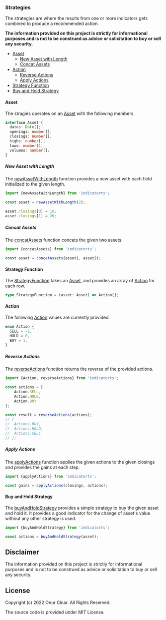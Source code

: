 ### Strategies

The strategies are where the results from one or more indicators gets combined to produce a recommended action.

**The information provided on this project is strictly for informational purposes and is not to be construed as advice or solicitation to buy or sell any security.**

- [Asset](#asset)
  - [New Asset with Length](#new-asset-with-length)
  - [Concat Assets](#concat-assets)
- [Action](#action)
  - [Reverse Actions](#reverse-actions)
  - [Apply Actions](#apply-actions)
- [Strategy Function](#strategy-function)
- [Buy and Hold Strategy](#buy-and-hold-strategy)

#### Asset

The stragies operates on an [Asset](./asset.ts) with the following members.

```TypeScript
interface Asset {
  dates: Date[];
  openings: number[];
  closings: number[];
  highs: number[];
  lows: number[];
  volumes: number[];
}
```

##### New Asset with Length

The [newAssetWithLength](./asset.ts) function provides a new asset with each field initialized to the given length.

```TypeScript
import {newAssetWithLength} from 'indicatorts';

const asset = newAssetWithLength(2);

asset.closings[0] = 10;
asset.closings[1] = 20;
```

##### Concat Assets

The [concatAssets](./asset.ts) function concats the given two assets.

```TypeScript
import {concatAssets} from 'indicatorts';

const asset = concatAssets(asset1, asset2);
```

#### Strategy Function

The [StrategyFunction](./strategyFunction.ts) takes an [Asset](#asset), and provides an array of [Action](#action) for each row.

```TypeScript
type StrategyFunction = (asset: Asset) => Action[];
```

#### Action

The following [Action](./action.ts) values are currently provided.

```TypeScript
enum Action {
  SELL = -1,
  HOLD = 0,
  BUY = 1,
}
```

##### Reverse Actions

The [reverseActions](./action.ts) function returns the reverse of the provided actions.

```TypeScript
import {Action, reverseActions} from 'indicatorts';

const actions = [
	Action.SELL,
	Action.HOLD,
	Action.BUY
];

const result = reverseActions(actions);
// [
// 	Actions.BUY,
// 	Actions.HOLD,
// 	Actions.SELL
// ];
```

##### Apply Actions

The [applyActions](./action.ts) function applies the given actions to the given closings and provides the gains at each step.

```TypeScript
import {applyActions} from 'indicatorts';

const gains = applyActions(closings, actions);
```

#### Buy and Hold Strategy

The [buyAndHoldStrategy](./buyAndHoldStrategy.ts) provides a simple strategy to buy the given asset and hold it. It provides a good indicator for the change of asset's value without any other strategy is used.

```TypeScript
import {buyAndHoldStrategy} from 'indicatorts';

const actions = buyAndHoldStrategy(asset);
```

## Disclaimer

The information provided on this project is strictly for informational purposes and is not to be construed as advice or solicitation to buy or sell any security.

## License

Copyright (c) 2022 Onur Cinar. All Rights Reserved.

The source code is provided under MIT License.
